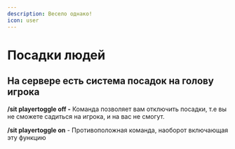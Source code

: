 ```yaml
---
description: Весело однако!
icon: user
---
```


# Посадки людей

## На сервере есть система посадок на голову игрока

**/sit playertoggle off -** Команда позволяет вам отключить посадки, т.е вы не сможете садиться на игрока, и на вас не смогут.

**/sit playertoggle on** - Противоположная команда, наоборот включающая эту функцию
